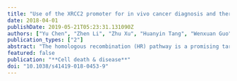 ```yaml
---
title: "Use of the XRCC2 promoter for in vivo cancer diagnosis and therapy"
date: 2018-04-01
publishDate: 2019-05-21T05:23:31.131090Z
authors: ["Yu Chen", "Zhen Li", "Zhu Xu", "Huanyin Tang", "Wenxuan Guo", "Xiaoxiang Sun", "Wenjun Zhang", "Jian Zhang", "Xiaoping Wan", "Ying Jiang<sup>* </sup>", "**Zhiyong Mao**<sup>* </sup>"]
publication_types: ["2"]
abstract: "The homologous recombination (HR) pathway is a promising target for cancer therapy as it is frequently upregulated in tumors. One such strategy is to target tumors with cancer-specific, hyperactive promoters of HR genes including RAD51 and RAD51C. However, the promoter size and the delivery method have limited its potential clinical applications. Here we identified the ~2.1 kb promoter of XRCC2, similar to ~6.5 kb RAD51 promoter, as also hyperactivated in cancer cells. We found that XRCC2 expression is upregulated in nearly all types of cancers, to a degree comparable to RAD51 while much higher than RAD51C. Further study demonstrated that XRCC2 promoter is hyperactivated in cancer cell lines, and diphtheria toxin A (DTA) gene driven by XRCC2 promoter specifically eliminates cancer cells. Moreover, lentiviral vectors containing XRCC2 promoter driving firefly luciferase or DTA were created and applied to subcutaneous HeLa xenograft mice. We demonstrated that the pXRCC2-luciferase lentivirus is an effective tool for in vivo cancer visualization. Most importantly, pXRCC2-DTA lentivirus significantly inhibited the growth of HeLa xenografts in comparison to the control group. In summary, our results strongly indicate that virus-mediated delivery of constructs built upon the XRCC2 promoter holds great potential for tumor diagnosis and therapy."
featured: false
publication: "**Cell death & disease**"
doi: "10.1038/s41419-018-0453-9"
---
```


